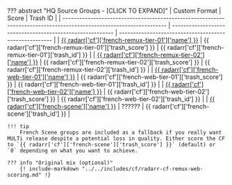 ??? abstract "HQ Source Groups - [CLICK TO EXPAND]"
    | Custom Format                                                                                                       | Score                                                     | Trash ID                                               |
    | ------------------------------------------------------------------------------------------------------------------- | --------------------------------------------------------- | ------------------------------------------------------ |
    | [{{ radarr['cf']['french-remux-tier-01']['name'] }}](/Radarr/Radarr-collection-of-custom-formats/#fr-remux-tier-01) | {{ radarr['cf']['french-remux-tier-01']['trash_score'] }} | {{ radarr['cf']['french-remux-tier-01']['trash_id'] }} |
    | [{{ radarr['cf']['french-remux-tier-02']['name'] }}](/Radarr/Radarr-collection-of-custom-formats/#fr-remux-tier-02) | {{ radarr['cf']['french-remux-tier-02']['trash_score'] }} | {{ radarr['cf']['french-remux-tier-02']['trash_id'] }} |
    | [{{ radarr['cf']['french-web-tier-01']['name'] }}](/Radarr/Radarr-collection-of-custom-formats/#fr-web-tier-01)     | {{ radarr['cf']['french-web-tier-01']['trash_score'] }}   | {{ radarr['cf']['french-web-tier-01']['trash_id'] }}   |
    | [{{ radarr['cf']['french-web-tier-02']['name'] }}](/Radarr/Radarr-collection-of-custom-formats/#fr-web-tier-02)     | {{ radarr['cf']['french-web-tier-02']['trash_score'] }}   | {{ radarr['cf']['french-web-tier-02']['trash_id'] }}   |
    | [{{ radarr['cf']['french-scene']['name'] }}](/Radarr/Radarr-collection-of-custom-formats/#fr-scene-groups)          | ??????                                                    | {{ radarr['cf']['french-scene']['trash_id'] }}         |

    !!! tip
        French Scene groups are included as a fallback if you really want MULTi release despite a potential loss in quality. Either score the CF to `{{ radarr['cf']['french-scene']['trash_score'] }}` (default) or `0` depending on what you want to achieve.

    ??? info "Original mix (optional)"
        {! include-markdown "../../includes/cf/radarr-cf-remux-web-scoring.md" !}
